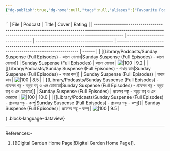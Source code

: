 ```yaml
---
{"dg-publish":true,"dg-home":null,"tags":null,"aliases":["Favourite Podcast's Episode","Go To Favourite Podcasts"],"permalink":"/library/podcasts/favourite-podcast-s-episode/","dgPassFrontmatter":true,"updated":"2025-01-18T17:36:29.924+05:30"}
---
```


``
| File                                                                                                                                                                       | Podcast                         | Title                                  | Cover                                                                                                                                     | Rating |
| -------------------------------------------------------------------------------------------------------------------------------------------------------------------------- | ------------------------------- | -------------------------------------- | ----------------------------------------------------------------------------------------------------------------------------------------- | ------ |
| [[Library/Podcasts/Sunday Suspense (Full Episodes) - কালো গোলাপ\|Sunday Suspense (Full Episodes) - কালো গোলাপ]]                                                         | Sunday Suspense (Full Episodes) | কালো গোলাপ                             | ![\|100](https://d3wo5wojvuv7l.cloudfront.net/t_rss_itunes_square_1400/images.spreaker.com/original/ff2ad3fde948e1952d47b70fcf85ba21.jpg) | 9.2    |
| [[Library/Podcasts/Sunday Suspense (Full Episodes) - গাধার কান\|Sunday Suspense (Full Episodes) - গাধার কান]]                                                           | Sunday Suspense (Full Episodes) | গাধার কান                              | ![\|100](https://d3wo5wojvuv7l.cloudfront.net/t_rss_itunes_square_1400/images.spreaker.com/original/5684ae7b4abcd0d0294a42211449df05.jpg) | 8.5    |
| [[Library/Podcasts/Sunday Suspense (Full Episodes) - প্রফেসর শঙ্কু - নকুড় বাবু ও এল ডোরাডো\|Sunday Suspense (Full Episodes) - প্রফেসর শঙ্কু - নকুড় বাবু ও এল ডোরাডো]] | Sunday Suspense (Full Episodes) | প্রফেসর শঙ্কু - নকুড় বাবু ও এল ডোরাডো | ![\|100](https://d3wo5wojvuv7l.cloudfront.net/t_rss_itunes_square_1400/images.spreaker.com/original/0c9ab82a3fcba5cf5131c803a356ed9c.jpg) | 10.0   |
| [[Library/Podcasts/Sunday Suspense (Full Episodes) - প্রফেসর শঙ্কু - কম্পু\|Sunday Suspense (Full Episodes) - প্রফেসর শঙ্কু - কম্পু]]                                   | Sunday Suspense (Full Episodes) | প্রফেসর শঙ্কু - কম্পু                  | ![\|100](https://d3wo5wojvuv7l.cloudfront.net/t_rss_itunes_square_1400/images.spreaker.com/original/4b4b6d1bbd406022b61c7db068a14126.jpg) | 9.5    |

{ .block-language-dataview}

---

References:-
1. [[!Digital Garden Home Page\|!Digital Garden Home Page]].